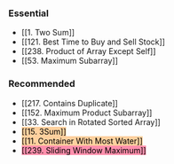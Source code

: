### Essential
- [[1. Two Sum]]
- [[121. Best Time to Buy and Sell Stock]]  
- [[238. Product of Array Except Self]]
- [[53. Maximum Subarray]]

### Recommended
- [[217. Contains Duplicate]]
- [[152. Maximum Product Subarray]]
- [[33. Search in Rotated Sorted Array]]
- <mark style="background: #FFB86CA6;">[[15. 3Sum]]</mark> 
- <mark style="background: #FFB86CA6;">[[11. Container With Most Water]]</mark> 
- <mark style="background: #FF5582A6;">[[239. Sliding Window Maximum]]</mark> 